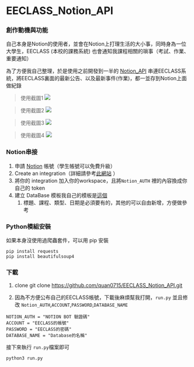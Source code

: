 # EECLASS_Notion_API
### 創作動機與功能
自己本身是Notion的使用者，並會在Notion上打理生活的大小事，同時身為一位大學生，EECLASS (本校的課務系統) 也會通知我課程相關的瑣事（考試、作業、重要通知）

為了方便我自己整理，於是使用之前開發到一半的 [Notion_API](https://github.com/quan0715/PyNotion) 串連EECLASS系統，將EECLASS裏面的最新公告、以及最新事件(作業)，都一並存到Notion上面做紀錄 
> 使用截圖1
![](https://i.imgur.com/oUMrIMP.png)

> 使用截圖2
![](https://i.imgur.com/g12BuNJ.png)

> 使用截圖3
![](https://i.imgur.com/B8PGsKV.png)

> 使用截圖4
![](https://i.imgur.com/RWw3rd6.png)
### Notion串接
1. 申請 [Notion](https://www.notion.so/) 帳號（學生帳號可以免費升級） 
2. Create an integration（詳細請參考[此網站](https://developers.notion.com/docs/getting-started) ）
3. 將你的 integration 加入你的workspace，且將`Notion_AUTH` 裡的內容換成你自己的 token
4. 建立 DataBase 模板我自己的模板是[這個](https://plump-part-2d6.notion.site/e0353619b2774024a530e68b208b5820) 
   1. 標題、課程、類型、日期是必須要有的，其他的可以自由新增，方便做參考
### Python模組安裝
如果本身沒使用過爬蟲套件，可以用 pip 安裝

    pip install requests
    pip install beautifulsoup4
    
    

### 下載
1. clone 
    git clone https://github.com/quan0715/EECLASS_Notion_API.git

    
2. 因為不方便公布自己的EECLASS帳號，下載後麻煩幫我打開，`run.py` 並且修改 `Notion_AUTH`,`ACCOUNT`,`PASSWORD`,`DATABASE_NAME`

```python3
NOTION_AUTH = "NOTION BOT 驗證碼"
ACCOUNT = "EECLASS的帳號"
PASSWORD = "EECLASS的密碼"
DATABASE_NAME = "Database的名稱"
```

接下來執行 `run.py`檔案即可

    python3 run.py
